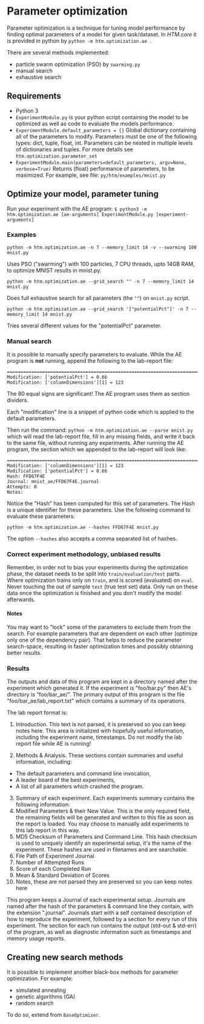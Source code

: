 # Parameter optimization

Parameter optimization is a technique for tuning model performance by finding optimal parameters 
of a model for given task/dataset. 
In *HTM.core* it is provided in python by `python -m htm.optimization.ae `. 

There are several methods implemented:
- particle swarm optimization (PSO) by `swarming.py`
- manual search
- exhaustive search

## Requirements

- Python 3
- `ExperimentModule.py` is your python script containing the model to be optimized as
   well as code to evaluate the models performance.
- `ExperimentModule.default_parameters = {}`
   Global dictionary containing all of the parameters to modify.
   Parameters must be one of the following types: dict, tuple, float, int.
   Parameters can be nested in multiple levels of dictionaries and tuples.
   For more details see `htm.optimization.parameter_set`
- `ExperimentModule.main(parameters=default_parameters, argv=None, verbose=True)`
   Returns (float) performance of parameters, to be maximized.
   For example, see file: `py/htm/examples/mnist.py`

## Optimize your model, parameter tuning

Run your experiment with the AE program:
`$ python3 -m htm.optimization.ae [ae-arguments] ExperimentModule.py [experiment-arguments]`

### Examples

`python -m htm.optimization.ae -n 7 --memory_limit 14 -v --swarming 100  mnist.py`

Uses PSO ("swarming") with 100 particles, 7 CPU threads, upto 14GB RAM, to optimize MNIST results in mnist.py.

`python -m htm.optimization.ae --grid_search "" -n 7 --memory_limit 14 mnist.py` 

Does full exhaustive search for all parameters (the `""`) on `mnist.py` script.

`python -m htm.optimization.ae --grid_search '["potentialPct"]' -n 7 --memory_limit 14 mnist.py`

Tries several different values for the "potentialPct" parameter.

### Manual search

It is possible to manually specify parameters to evaluate.  While the AE program
is **not** running, append the following to the lab-report file:

```
================================================================================
Modification: ['potentialPct'] = 0.66
Modification: ['columnDimensions'][1] = 123
```

The 80 equal signs are significant!  The AE program uses them as section dividers.

Each "modification" line is a snippet of python code which is applied to the
default parameters.

Then run the command: `python -m htm.optimization.ae --parse mnist.py`
which will read the lab-report file, fill in any missing fields, and write it
back to the same file, without running any experiments.  After running the AE
program, the section which we appended to the lab-report will look like:

```
================================================================================
Modification: ['columnDimensions'][1] = 123
Modification: ['potentialPct'] = 0.66
Hash: FFD67F4E
Journal: mnist_ae/FFD67F4E.journal
Attempts: 0
Notes: 
```

Notice the "Hash" has been computed for this set of parameters.  The Hash is a
unique identifier for these parameters.  Use the following command to evaluate
these parameters:

`python -m htm.optimization.ae --hashes FFD67F4E mnist.py`

The option `--hashes` also accepts a comma separated list of hashes.


### Correct experiment methodology, unbiased results

Remember, in order not to bias your experiments during the optimization phase, the dataset needs to be split into 
`train/evaluation/test` parts. Where optimization trains only on `train`, and is scored (evaluated) on `eval`. Never touching the
out of sample `test` (true test set) data. Only run on these data once the optimization is finished and you don't modify the model afterwards. 

#### Notes

You may want to "lock" some of the parameters to exclude them from the search. For example parameters 
that are dependent on each other (optimize only one of the dependency pair). That helps to reduce the parameter
search-space, resulting in faster optimization times and possibly obtaining better results. 


### Results

The outputs and data of this program are kept in a directory named after the
experiment which generated it.  If the experiment is "foo/bar.py" then AE's
directory is "foo/bar_ae/".  The primary output of this program is the file
"foo/bar_ae/lab_report.txt" which contains a summary of its operations.  

The lab report format is:
1) Introduction.  This text is not parsed, it is preserved so you can keep notes
here.  This area is initialized with hopefully useful information, including the
experiment name, timestamps.  Do not modify the lab report file while AE is
running!

2) Methods & Analysis.  These sections contain summaries and useful information,
including:
  * The default parameters and command line invocation,
  * A leader board of the best experiments,
  * A list of all parameters which crashed the program.

3) Summary of each experiment.  Each experiments summary contains the following
information:
  1) Modified Parameters & their New Value. This is the only required field,
     the remaining fields will be generated and written to this file as soon as
     the report is loaded.  You may choose to manually add experiments to this
     lab report in this way.
  2) MD5 Checksum of Parameters and Command Line.  This hash checksum is used
     to uniquely identify an experimental setup, it's the name of the
     experiment.  These hashes are used in filenames and are searchable.
  3) File Path of Experiment Journal
  4) Number of Attempted Runs
  5) Score of each Completed Run
  6) Mean & Standard Deviation of Scores
  7) Notes, these are not parsed they are preserved so you can keep notes here

This program keeps a Journal of each experimental setup.  Journals are named
after the hash of the parameters & command line they contain, with the extension
".journal".  Journals start with a self contained description of how to
reproduce the experiment, followed by a section for every run of this
experiment.  The section for each run contains the output (std-out & std-err) of
the program, as well as diagnostic information such as timestamps and memory
usage reports.

## Creating new search methods

It is possible to implement another black-box methods for parameter optimization. 
For example:
- simulated annealing
- genetic algorithms (GA)
- random search

To do so, extend from `BaseOptimizer`. 


